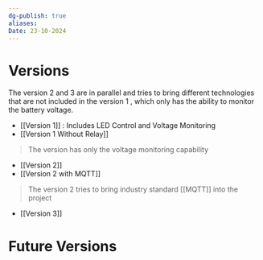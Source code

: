 ```yaml
---
dg-publish: true
aliases:
Date: 23-10-2024
---
```

# Versions
The version 2 and 3 are in parallel and tries to bring different technologies that are not included in the version 1 , which only has the ability to monitor the battery voltage.


- [[Version 1]] : Includes LED Control and Voltage Monitoring
- [[Version 1 Without Relay]]
>The version has only the voltage monitoring capability 


- [[Version 2]]
- [[Version 2 with MQTT]]
> The version 2 tries to bring industry standard [[MQTT]] into the project

- [[Version 3]]

# Future Versions 


